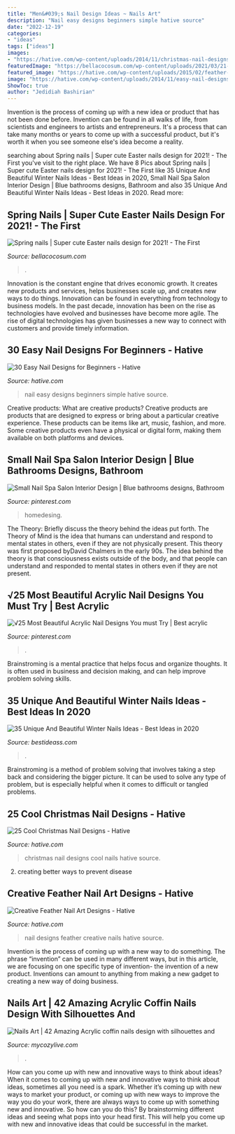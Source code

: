 ```yaml
---
title: "Men&#039;s Nail Design Ideas ~ Nails Art"
description: "Nail easy designs beginners simple hative source"
date: "2022-12-19"
categories:
- "ideas"
tags: ["ideas"]
images:
- "https://hative.com/wp-content/uploads/2014/11/christmas-nail-designs/17-cool-christmas-nail-designs.jpg"
featuredImage: "https://bellacocosum.com/wp-content/uploads/2021/03/21-6.jpg"
featured_image: "https://hative.com/wp-content/uploads/2015/02/feather-nails/14-feather-nail-art.jpg"
image: "https://hative.com/wp-content/uploads/2014/11/easy-nail-designs/20-easy-nail-designs-for-beginners.jpg"
ShowToc: true
author: "Jedidiah Bashirian"
---
```



Invention is the process of coming up with a new idea or product that has not been done before. Invention can be found in all walks of life, from scientists and engineers to artists and entrepreneurs. It's a process that can take many months or years to come up with a successful product, but it's worth it when you see someone else's idea become a reality.

	

		
searching about Spring nails | Super cute Easter nails design for 2021! - The First you've visit to the right place. We have 8 Pics about Spring nails | Super cute Easter nails design for 2021! - The First like 35 Unique And Beautiful Winter Nails Ideas - Best Ideas in 2020, Small Nail Spa Salon Interior Design | Blue bathrooms designs, Bathroom and also 35 Unique And Beautiful Winter Nails Ideas - Best Ideas in 2020. Read more:
		
    
## Spring Nails | Super Cute Easter Nails Design For 2021! - The First

<img loading=lazy src="https://bellacocosum.com/wp-content/uploads/2021/03/21-6.jpg" onerror="this.onerror=null;this.src='https://tse2.mm.bing.net/th?id=OIP.kLBQrrU5al7GBclGhe9wbgHaLO&amp;pid=15.1';" alt="Spring nails | Super cute Easter nails design for 2021! - The First">

_Source: bellacocosum.com_

>. 

	

Innovation is the constant engine that drives economic growth. It creates new products and services, helps businesses scale up, and creates new ways to do things. Innovation can be found in everything from technology to business models. In the past decade, innovation has been on the rise as technologies have evolved and businesses have become more agile. The rise of digital technologies has given businesses a new way to connect with customers and provide timely information.

    
## 30 Easy Nail Designs For Beginners - Hative

<img loading=lazy src="https://hative.com/wp-content/uploads/2014/11/easy-nail-designs/20-easy-nail-designs-for-beginners.jpg" onerror="this.onerror=null;this.src='https://tse4.mm.bing.net/th?id=OIP.S1eFm6LnTBMCDlxH-f_7bQHaJ4&amp;pid=15.1';" alt="30 Easy Nail Designs for Beginners - Hative">

_Source: hative.com_

>nail easy designs beginners simple hative source. 

	

Creative products: What are creative products?
Creative products are products that are designed to express or bring about a particular creative experience. These products can be items like art, music, fashion, and more. Some creative products even have a physical or digital form, making them available on both platforms and devices.

    
## Small Nail Spa Salon Interior Design | Blue Bathrooms Designs, Bathroom

<img loading=lazy src="https://i.pinimg.com/736x/6d/93/59/6d9359ea48d72a3bb7024e65243ef774.jpg" onerror="this.onerror=null;this.src='https://tse4.mm.bing.net/th?id=OIP.q3hxxub8NfuaJT3H12I7kAHaLH&amp;pid=15.1';" alt="Small Nail Spa Salon Interior Design | Blue bathrooms designs, Bathroom">

_Source: pinterest.com_

>homedesing. 

	

The Theory: Briefly discuss the theory behind the ideas put forth.
The Theory of Mind is the idea that humans can understand and respond to mental states in others, even if they are not physically present. This theory was first proposed byDavid Chalmers in the early 90s. The idea behind the theory is that consciousness exists outside of the body, and that people can understand and responded to mental states in others even if they are not present.

    
## √25 Most Beautiful Acrylic Nail Designs You Must Try | Best Acrylic

<img loading=lazy src="https://i.pinimg.com/736x/32/40/5b/32405b3c2935156c2d507a06b25ba522.jpg" onerror="this.onerror=null;this.src='https://tse2.mm.bing.net/th?id=OIP.Iw6LtbuHLqb1DhTlK4H5hgHaJ4&amp;pid=15.1';" alt="√25 Most Beautiful Acrylic Nail Designs You must Try | Best acrylic">

_Source: pinterest.com_

>. 

	

Brainstroming is a mental practice that helps focus and organize thoughts. It is often used in business and decision making, and can help improve problem solving skills.

    
## 35 Unique And Beautiful Winter Nails Ideas - Best Ideas In 2020

<img loading=lazy src="https://www.bestideass.com/wp-content/uploads/2020/02/13-winter-nail-ideas-24022020101613.jpg" onerror="this.onerror=null;this.src='https://tse3.mm.bing.net/th?id=OIP.2tMgP_hHFZALvSydzCFYqwHaJx&amp;pid=15.1';" alt="35 Unique And Beautiful Winter Nails Ideas - Best Ideas in 2020">

_Source: bestideass.com_

>. 

	

Brainstroming is a method of problem solving that involves taking a step back and considering the bigger picture. It can be used to solve any type of problem, but is especially helpful when it comes to difficult or tangled problems.

    
## 25 Cool Christmas Nail Designs - Hative

<img loading=lazy src="https://hative.com/wp-content/uploads/2014/11/christmas-nail-designs/17-cool-christmas-nail-designs.jpg" onerror="this.onerror=null;this.src='https://tse2.mm.bing.net/th?id=OIP._uTgsPH-zrPFByqDvBT_fQHaFi&amp;pid=15.1';" alt="25 Cool Christmas Nail Designs - Hative">

_Source: hative.com_

>christmas nail designs cool nails hative source. 

	

2. creating better ways to prevent disease 

    
## Creative Feather Nail Art Designs - Hative

<img loading=lazy src="https://hative.com/wp-content/uploads/2015/02/feather-nails/14-feather-nail-art.jpg" onerror="this.onerror=null;this.src='https://tse2.mm.bing.net/th?id=OIP.Bh9QJC9WY5qwkSvXgfgfnwHaJ4&amp;pid=15.1';" alt="Creative Feather Nail Art Designs - Hative">

_Source: hative.com_

>nail designs feather creative nails hative source. 

	

Invention is the process of coming up with a new way to do something. The phrase “invention” can be used in many different ways, but in this article, we are focusing on one specific type of invention- the invention of a new product. Inventions can amount to anything from making a new gadget to creating a new way of doing business.

    
## Nails Art | 42 Amazing Acrylic Coffin Nails Design With Silhouettes And

<img loading=lazy src="https://mycozylive.com/wp-content/uploads/2021/02/16-10.jpg" onerror="this.onerror=null;this.src='https://tse2.mm.bing.net/th?id=OIP.2oInaMydtUBRkJWFRNXDTwHaLD&amp;pid=15.1';" alt="Nails Art | 42 Amazing Acrylic coffin nails design with silhouettes and">

_Source: mycozylive.com_

>. 

	

How can you come up with new and innovative ways to think about ideas?
When it comes to coming up with new and innovative ways to think about ideas, sometimes all you need is a spark. Whether it’s coming up with new ways to market your product, or coming up with new ways to improve the way you do your work, there are always ways to come up with something new and innovative. So how can you do this? By brainstorming different ideas and seeing what pops into your head first. This will help you come up with new and innovative ideas that could be successful in the market.

